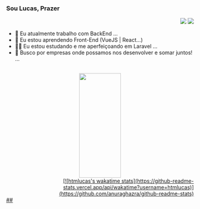 ### Sou Lucas, Prazer 
<div align="right">
  <a href = "mailto:lucasmartinsde@gmail.com"><img src="https://img.shields.io/badge/-Gmail-%23333?style=for-the-badge&logo=gmail&logoColor=white" target="_blank"></a>
  <a href="https://www.linkedin.com/in/lucas-martins-4a4b55190/" target="_blank"><img src="https://img.shields.io/badge/-LinkedIn-%230077B5?style=for-the-badge&logo=linkedin&logoColor=white" target="_blank"></a> 
</div>
 
  


- 🔭 Eu atualmente trabalho com BackEnd ...
- 🌱 Eu estou aprendendo Front-End (VueJS | React...)
- 🐱‍💻 Eu estou estudando e me aperfeiçoando em Laravel ...
- 👯 Busco por empresas onde possamos nos desenvolver e somar juntos! ...

##
<div align="center">
  <a href="https://github.com/htmlucas">
  <img width="47%" height="280em" src="https://github-readme-stats.vercel.app/api/top-langs/?username=htmlucas&layout=compact&langs_count=7&theme=onedark"/>
</div>
<div align="right">
  [![htmlucas's wakatime stats](https://github-readme-stats.vercel.app/api/wakatime?username=htmlucas)](https://github.com/anuraghazra/github-readme-stats)
</div>
  ##
 
 

